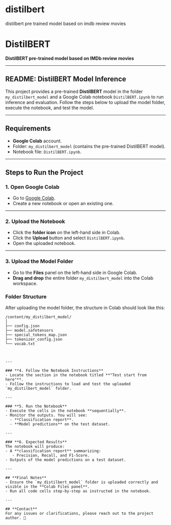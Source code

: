 # distilbert
distilbert pre trained model based on imdb review movies 

# **DistilBERT**

**DistilBERT pre-trained model based on IMDb review movies**

---

## **README: DistilBERT Model Inference**

This project provides a pre-trained **DistilBERT** model in the folder `my_distilbert_model` and a Google Colab notebook `DistilBERT.ipynb` to run inference and evaluation. Follow the steps below to upload the model folder, execute the notebook, and test the model.

---

## **Requirements**

- **Google Colab** account.
- Folder: `my_distilbert_model` (contains the pre-trained DistilBERT model).
- Notebook file: `DistilBERT.ipynb`.

---

## **Steps to Run the Project**

### **1. Open Google Colab**
- Go to [Google Colab](https://colab.research.google.com/).
- Create a new notebook or open an existing one.

---

### **2. Upload the Notebook**
- Click the **folder icon** on the left-hand side in Colab.  
- Click the **Upload** button and select `DistilBERT.ipynb`.  
- Open the uploaded notebook.

---

### **3. Upload the Model Folder**
- Go to the **Files** panel on the left-hand side in Google Colab.  
- **Drag and drop** the entire folder `my_distilbert_model` into the Colab workspace.  

### **Folder Structure**

After uploading the model folder, the structure in Colab should look like this:

```plaintext
/content/my_distilbert_model/
│
├── config.json
├── model.safetensors
├── special_tokens_map.json
├── tokenizer_config.json
└── vocab.txt



---

### **4. Follow the Notebook Instructions**
- Locate the section in the notebook titled **"Test start from here"**.  
- Follow the instructions to load and test the uploaded `my_distilbert_model` folder.

---

### **5. Run the Notebook**
- Execute the cells in the notebook **sequentially**.
- Monitor the outputs. You will see:
  - **Classification report**.
  - **Model predictions** on the test dataset.

---

### **6. Expected Results**
The notebook will produce:
- A **classification report** summarizing:
   - Precision, Recall, and F1-Score.
- Outputs of the model predictions on a test dataset.

---

## **Final Notes**
- Ensure the `my_distilbert_model` folder is uploaded correctly and visible in the **Colab Files panel**.  
- Run all code cells step-by-step as instructed in the notebook.

---

## **Contact**
For any issues or clarifications, please reach out to the project author. 🚀

